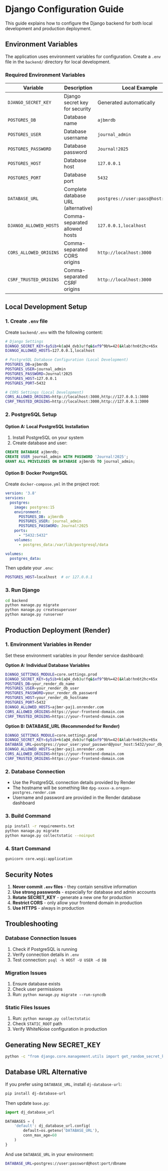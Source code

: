 # Django Configuration Guide

This guide explains how to configure the Django backend for both local development and production deployment.

## Environment Variables

The application uses environment variables for configuration. Create a `.env` file in the `backend/` directory for local development.

### Required Environment Variables

| Variable | Description | Local Example | Production Example |
|----------|-------------|---------------|-------------------|
| `DJANGO_SECRET_KEY` | Django secret key for security | Generated automatically | Set in Render dashboard |
| `POSTGRES_DB` | Database name | `ajbmrdb` | Render DB name |
| `POSTGRES_USER` | Database username | `journal_admin` | Render DB username |
| `POSTGRES_PASSWORD` | Database password | `Journal!2025` | Render DB password |
| `POSTGRES_HOST` | Database host | `127.0.0.1` | Render DB hostname |
| `POSTGRES_PORT` | Database port | `5432` | `5432` |
| `DATABASE_URL` | Complete database URL (alternative) | `postgres://user:pass@host:port/db` | `postgres://user:pass@host:port/db` |
| `DJANGO_ALLOWED_HOSTS` | Comma-separated allowed hosts | `127.0.0.1,localhost` | `ajbmr-paj1.onrender.com` |
| `CORS_ALLOWED_ORIGINS` | Comma-separated CORS origins | `http://localhost:3000` | `https://your-frontend-domain.com` |
| `CSRF_TRUSTED_ORIGINS` | Comma-separated CSRF origins | `http://localhost:3000` | `https://your-frontend-domain.com` |

## Local Development Setup

### 1. Create `.env` file

Create `backend/.env` with the following content:

```bash
# Django Settings
DJANGO_SECRET_KEY=$y5ib+k(a@4_dvb)u!fq&$xf9^9b%=42(&klab!hn6t2hc+65x
DJANGO_ALLOWED_HOSTS=127.0.0.1,localhost

# PostgreSQL Database Configuration (Local Development)
POSTGRES_DB=ajbmrdb
POSTGRES_USER=journal_admin
POSTGRES_PASSWORD=Journal!2025
POSTGRES_HOST=127.0.0.1
POSTGRES_PORT=5432

# CORS Settings (Local Development)
CORS_ALLOWED_ORIGINS=http://localhost:3000,http://127.0.0.1:3000
CSRF_TRUSTED_ORIGINS=http://localhost:3000,http://127.0.0.1:3000
```

### 2. PostgreSQL Setup

#### Option A: Local PostgreSQL Installation

1. Install PostgreSQL on your system
2. Create database and user:
```sql
CREATE DATABASE ajbmrdb;
CREATE USER journal_admin WITH PASSWORD 'Journal!2025';
GRANT ALL PRIVILEGES ON DATABASE ajbmrdb TO journal_admin;
```

#### Option B: Docker PostgreSQL

Create `docker-compose.yml` in the project root:

```yaml
version: '3.8'
services:
  postgres:
    image: postgres:15
    environment:
      POSTGRES_DB: ajbmrdb
      POSTGRES_USER: journal_admin
      POSTGRES_PASSWORD: Journal!2025
    ports:
      - "5432:5432"
    volumes:
      - postgres_data:/var/lib/postgresql/data

volumes:
  postgres_data:
```

Then update your `.env`:
```bash
POSTGRES_HOST=localhost  # or 127.0.0.1
```

### 3. Run Django

```bash
cd backend
python manage.py migrate
python manage.py createsuperuser
python manage.py runserver
```

## Production Deployment (Render)

### 1. Environment Variables in Render

Set these environment variables in your Render service dashboard:

**Option A: Individual Database Variables**
```bash
DJANGO_SETTINGS_MODULE=core.settings.prod
DJANGO_SECRET_KEY=$y5ib+k(a@4_dvb)u!fq&$xf9^9b%=42(&klab!hn6t2hc+65x
POSTGRES_DB=your_render_db_name
POSTGRES_USER=your_render_db_user
POSTGRES_PASSWORD=your_render_db_password
POSTGRES_HOST=your_render_db_hostname
POSTGRES_PORT=5432
DJANGO_ALLOWED_HOSTS=ajbmr-paj1.onrender.com
CORS_ALLOWED_ORIGINS=https://your-frontend-domain.com
CSRF_TRUSTED_ORIGINS=https://your-frontend-domain.com
```

**Option B: DATABASE_URL (Recommended for Render)**
```bash
DJANGO_SETTINGS_MODULE=core.settings.prod
DJANGO_SECRET_KEY=$y5ib+k(a@4_dvb)u!fq&$xf9^9b%=42(&klab!hn6t2hc+65x
DATABASE_URL=postgres://your_user:your_password@your_host:5432/your_db_name
DJANGO_ALLOWED_HOSTS=ajbmr-paj1.onrender.com
CORS_ALLOWED_ORIGINS=https://your-frontend-domain.com
CSRF_TRUSTED_ORIGINS=https://your-frontend-domain.com
```

### 2. Database Connection

- Use the PostgreSQL connection details provided by Render
- The hostname will be something like `dpg-xxxxx-a.oregon-postgres.render.com`
- Username and password are provided in the Render database dashboard

### 3. Build Command

```bash
pip install -r requirements.txt
python manage.py migrate
python manage.py collectstatic --noinput
```

### 4. Start Command

```bash
gunicorn core.wsgi:application
```

## Security Notes

1. **Never commit `.env` files** - they contain sensitive information
2. **Use strong passwords** - especially for database and admin accounts
3. **Rotate SECRET_KEY** - generate a new one for production
4. **Restrict CORS** - only allow your frontend domain in production
5. **Use HTTPS** - always in production

## Troubleshooting

### Database Connection Issues

1. Check if PostgreSQL is running
2. Verify connection details in `.env`
3. Test connection: `psql -h HOST -U USER -d DB`

### Migration Issues

1. Ensure database exists
2. Check user permissions
3. Run: `python manage.py migrate --run-syncdb`

### Static Files Issues

1. Run: `python manage.py collectstatic`
2. Check `STATIC_ROOT` path
3. Verify WhiteNoise configuration in production

## Generating New SECRET_KEY

```bash
python -c "from django.core.management.utils import get_random_secret_key; print(get_random_secret_key())"
```

## Database URL Alternative

If you prefer using `DATABASE_URL`, install `dj-database-url`:

```bash
pip install dj-database-url
```

Then update `base.py`:

```python
import dj_database_url

DATABASES = {
    'default': dj_database_url.config(
        default=os.getenv('DATABASE_URL'),
        conn_max_age=60
    )
}
```

And use `DATABASE_URL` in your environment:
```bash
DATABASE_URL=postgres://user:password@host:port/dbname
```
